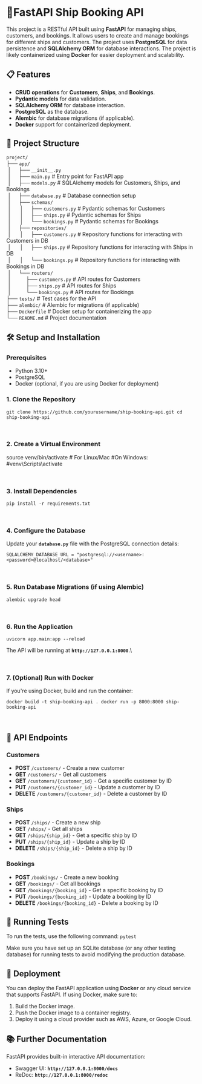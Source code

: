 # 🚀FastAPI Ship Booking API

This project is a RESTful API built using  **FastAPI**  for managing ships, customers, and bookings. It allows users to create and manage bookings for different ships and customers. The project uses  **PostgreSQL**  for data persistence and  **SQLAlchemy ORM**  for database interactions. The project is likely containerized using  **Docker**  for easier deployment and scalability.

## 📋 Features

-   **CRUD operations**  for  **Customers**,  **Ships**, and  **Bookings**.
-   **Pydantic models**  for data validation.
-   **SQLAlchemy ORM**  for database interaction.
-   **PostgreSQL**  as the database.
-   **Alembic**  for database migrations (if applicable).
-   **Docker**  support for containerized deployment.

## 📂 Project Structure

`project/`   
├── `app/`   
 │     ├── `__init__.py`   
 │     ├── `main.py`                # Entry point for FastAPI app   
 │     ├── `models.py`              # SQLAlchemy models for Customers, Ships, and Bookings   
 │     ├── `database.py`            # Database connection setup   
 │     ├── `schemas/`   
 │      │     ├── `customers.py`       # Pydantic schemas for Customers   
 │      │     ├── `ships.py`           # Pydantic schemas for Ships   
 │      │     └── `bookings.py`        # Pydantic schemas for Bookings   
 │     ├── `repositories/`   
 │      │     ├── `customers.py`       # Repository functions for interacting with Customers in DB   
 │      │     ├── `ships.py`           # Repository functions for interacting with Ships in DB   
 │      │     └── `bookings.py`        # Repository functions for interacting with Bookings in DB    
 │     └── `routers/`   
 │          ├── `customers.py`       # API routes for Customers   
 │          ├── `ships.py`           # API routes for Ships   
 │          └── `bookings.py`        # API routes for Bookings    
├── `tests/`                     # Test cases for the API   
├── `alembic/`                   # Alembic for migrations (if applicable)  
├── `Dockerfile`                 # Docker setup for containerizing the app   
└── `README.md`                  # Project documentation   



## 🛠️ Setup and Installation

### Prerequisites

-   Python 3.10+
-   PostgreSQL
-   Docker (optional, if you are using Docker for deployment)
&nbsp;
### 1. Clone the Repository

`git clone https://github.com/yourusername/ship-booking-api.git
cd ship-booking-api`  

&nbsp;
### 2. Create a Virtual Environment

source venv/bin/activate  # For Linux/Mac
#On Windows:
#venv\Scripts\activate
  
&nbsp;
### 3. Install Dependencies


`pip install -r requirements.txt` 

&nbsp;
### 4. Configure the Database

Update your  **`database.py`**  file with the PostgreSQL connection details:

`SQLALCHEMY_DATABASE_URL = "postgresql://<username>:<password>@localhost/<database>"` 

&nbsp;
### 5. Run Database Migrations (if using Alembic)


`alembic upgrade head` 

&nbsp;
### 6. Run the Application


`uvicorn app.main:app --reload` 

The API will be running at  **`http://127.0.0.1:8000`**.\

&nbsp;
### 7. (Optional) Run with Docker

If you're using Docker, build and run the container:


`docker build -t ship-booking-api .
docker run -p 8000:8000 ship-booking-api`

&nbsp;
## 📄 API Endpoints

### Customers

-   **POST**  `/customers/`  - Create a new customer
-   **GET**  `/customers/`  - Get all customers
-   **GET**  `/customers/{customer_id}`  - Get a specific customer by ID
-   **PUT**  `/customers/{customer_id}`  - Update a customer by ID
-   **DELETE**  `/customers/{customer_id}`  - Delete a customer by ID

### Ships

-   **POST**  `/ships/`  - Create a new ship
-   **GET**  `/ships/`  - Get all ships
-   **GET**  `/ships/{ship_id}`  - Get a specific ship by ID
-   **PUT**  `/ships/{ship_id}`  - Update a ship by ID
-   **DELETE**  `/ships/{ship_id}`  - Delete a ship by ID

### Bookings

-   **POST**  `/bookings/`  - Create a new booking
-   **GET**  `/bookings/`  - Get all bookings
-   **GET**  `/bookings/{booking_id}`  - Get a specific booking by ID
-   **PUT**  `/bookings/{booking_id}`  - Update a booking by ID
-   **DELETE**  `/bookings/{booking_id}`  - Delete a booking by ID


## 🧪 Running Tests

To run the tests, use the following command:
`pytest` 

Make sure you have set up an SQLite database (or any other testing database) for running tests to avoid modifying the production database.


## 🚀 Deployment

You can deploy the FastAPI application using  **Docker**  or any cloud service that supports FastAPI. If using Docker, make sure to:

1.  Build the Docker image.
2.  Push the Docker image to a container registry.
3.  Deploy it using a cloud provider such as AWS, Azure, or Google Cloud.

## 📚 Further Documentation

FastAPI provides built-in interactive API documentation:

-   Swagger UI:  **`http://127.0.0.1:8000/docs`**
-   ReDoc:  **`http://127.0.0.1:8000/redoc`**
